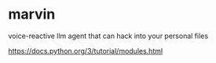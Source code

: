 # marvin
voice-reactive llm agent that can hack into your personal files

https://docs.python.org/3/tutorial/modules.html
